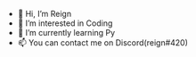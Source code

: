 - 👋 Hi, I’m Reign
- 👀 I’m interested in Coding
- 🌱 I’m currently learning Py
- 📫 You can contact me on Discord(reign#420) 
